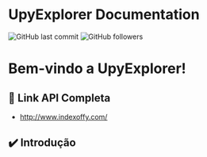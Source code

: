 # UpyExplorer Documentation

![GitHub last commit](https://img.shields.io/github/last-commit/UpyExplorer/UpyExplorer)
![GitHub followers](https://img.shields.io/github/followers/UpyExplorer?label=UpyExplorer&style=social)

# Bem-vindo a UpyExplorer!

## 🚀 Link API Completa
- http://www.indexoffy.com/

## ✔️ Introdução

